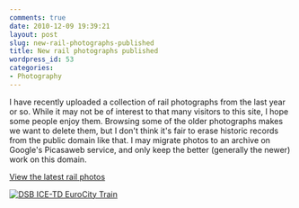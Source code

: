 ```yaml
---
comments: true
date: 2010-12-09 19:39:21
layout: post
slug: new-rail-photographs-published
title: New rail photographs published
wordpress_id: 53
categories:
- Photography
---
```


I have recently uploaded a collection of rail photographs from the last year or so. While it may not be of interest to that many visitors to this site, I hope some people enjoy them. Browsing some of the older photographs makes we want to delete them, but I don't think it's fair to erase historic records from the public domain like that. I may migrate photos to an archive on Google's Picasaweb service, and only keep the better (generally the newer) work on this domain.

[View the latest rail photos](http://raaby.co.uk/photos/latestupdates/albums/4)

[![DSB ICE-TD EuroCity Train](http://raaby.co.uk/photos/var/resizes/railways/trains-dk/dk-dmu/20100816-SwedenAugust2010-6517.jpg?m=1291846758)](http://raaby.co.uk/photos/latestupdates/albums/4)
